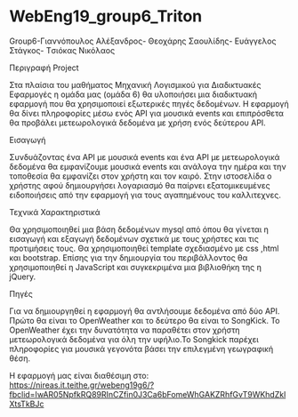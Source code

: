 # WebEng19_group6_Triton
Group6-Γιαννόπουλος Αλέξανδρος- Θεοχάρης Σαουλίδης- Ευάγγελος  Στάγκος-  Tσιόκας Νικόλαος



Περιγραφή Project

Στα πλαίσια του μαθήματος Μηχανική Λογισμικού για Διαδικτυακές Εφαρμογές η ομάδα μας (ομάδα 6) θα υλοποιήσει μια διαδικτυακή εφαρμογή  που θα χρησιμοποιεί εξωτερικές πηγές δεδομένων. Η εφαρμογή θα δίνει πληροφορίες μέσω ενός API για μουσικά events και επιπρόσθετα θα προβάλει μετεωρολογικά δεδομένα με χρήση ενός δεύτερου API.
 
Εισαγωγή

Συνδυάζοντας ένα API με μουσικά events και ένα ΑPI με μετεωρολογικά δεδομένα θα εμφανίζουμε μουσικά events και ανάλογα την ημέρα και την τοποθεσία θα εμφανίζει στον χρήστη και τον καιρό.
Στην ιστοσελίδα ο χρήστης αφού δημιουργήσει λογαριασμό θα παίρνει εξατομικευμένες ειδοποιήσεις από την εφαρμογή για τους αγαπημένους του καλλιτεχνες.
 
Τεχνικά Χαρακτηριστικά

Θα χρησιμοποιηθεί μια βάση δεδομένων mysql από όπου θα γίνεται η εισαγωγή και εξαγωγή δεδομένων σχετικά με τους χρήστες και τις προτιμήσεις τους.
Θα χρησιμοποιηθεί template σχεδιασμένο με css ,html και bootstrap.
Επίσης για την δημιουργία του περιβάλλοντος θα χρησιμοποιηθεί η JavaScript και συγκεκριμένα μια βιβλιοθήκη της η jQuery.
 
Πηγές

Για να δημιουργηθεί η εφαρμογή θα αντλήσουμε δεδομένα από δύο API. Πρώτο θα είναι το OpenWeather και το δεύτερο θα είναι το SongKick. Το OpenWeather έχει την δυνατότητα να παραθέτει στον χρήστη μετεωρολογικά δεδομένα για όλη  την υφήλιο.Το Songkick παρέχει πληροφορίες για μουσικά γεγονότα βάσει την επιλεγμένη γεωγραφική θέση.





Η εφαρμογή μας είναι διαθέσιμη στο: https://nireas.it.teithe.gr/webeng19g6/?fbclid=IwAR05NpfkRQ89RInCZfin0J3Ca6bFomeWhGAKZRhfGvT9WKhdZklXtsTkBJc

